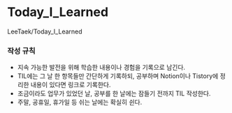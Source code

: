 # Today_I_Learned
LeeTaek/Today_I_Learned

### 작성 규칙

- 지속 가능한 발전을 위해 학습한 내용이나 경험을 기록으로 남긴다.
- TIL에는 그 날 한 항목들만 간단하게 기록하되, 공부하며 Notion이나 Tistory에 정리한 내용이 있다면 링크로 기록한다.
- 조금이라도 업무가 있었던 날, 공부를 한 날에는 잠들기 전까지 TIL 작성한다.
- 주말, 공휴일, 휴가일 등 쉬는 날에는 확실히 쉰다.
